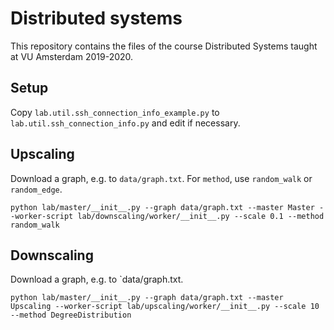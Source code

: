 # Distributed systems
This repository contains the files of the course Distributed Systems taught at VU Amsterdam 2019-2020.

## Setup
Copy `lab.util.ssh_connection_info_example.py` to `lab.util.ssh_connection_info.py` and edit if necessary.


## Upscaling
Download a graph, e.g. to `data/graph.txt`. For `method`, use `random_walk` or `random_edge`.

```
python lab/master/__init__.py --graph data/graph.txt --master Master --worker-script lab/downscaling/worker/__init__.py --scale 0.1 --method random_walk

```

## Downscaling
Download a graph, e.g. to `data/graph.txt.

```
python lab/master/__init__.py --graph data/graph.txt --master Upscaling --worker-script lab/upscaling/worker/__init__.py --scale 10 --method DegreeDistribution
```
